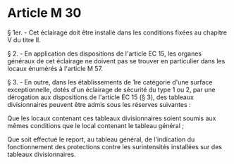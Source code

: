 # Article M 30

§ 1er. - Cet éclairage doit être installé dans les conditions fixées au chapitre V du titre II.

§ 2. - En application des dispositions de l'article EC 15, les organes généraux de cet éclairage ne doivent pas se trouver en particulier dans les locaux énumérés à l'article M 57.

§ 3. - En outre, dans les établissements de 1re catégorie d'une surface exceptionnelle, dotés d'un éclairage de sécurité du type 1 ou 2, par une dérogation aux dispositions de l'article EC 15 (§ 3), des tableaux divisionnaires peuvent être admis sous les réserves suivantes :

Que les locaux contenant ces tableaux divisionnaires soient soumis aux mêmes conditions que le local contenant le tableau général ;

Que soit effectué le report, au tableau général, de l'indication du fonctionnement des protections contre les surintensités installées sur des tableaux divisionnaires.
